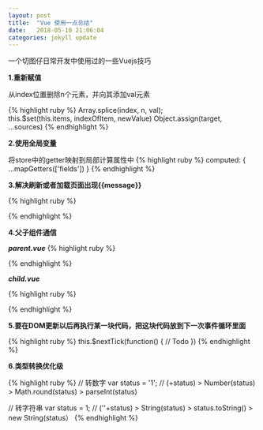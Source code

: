 ```yaml
---
layout: post
title:  "Vue 使用一点总结"
date:   2018-05-10 21:06:04
categories: jekyll update
---
```


一个切图仔日常开发中使用过的一些Vuejs技巧

<!-- more -->

**1.重新赋值**

从index位置删除n个元素，并向其添加val元素

{% highlight ruby %}
Array.splice(index, n, val);    
this.$set(this.items, indexOfItem, newValue)
Object.assign(target, ...sources)
{% endhighlight %}



**2.使用全局变量**

将store中的getter映射到局部计算属性中
{% highlight ruby %}
computed: {
    ...mapGetters(['fields'])
}
{% endhighlight %}
    
  
**3.解决刷新或者加载页面出现{{message}}**

{% highlight ruby %}
<style type="text/css">	
  [v-cloak]{
      display:none;
  }
</style>
{% endhighlight %}
    

**4.父子组件通信**


***parent.vue***
{% highlight ruby %}

<template>
    <div>
        <button v-on:click="parentClick">点击</button>
        <child-component ref="childComponent" @toParent="handleChildClick"></child-component>
    </div>
</template>
<script>
    import ChildComponent from './childComponent';
    export default {
        name: "parent",
        components: {
            ChildComponent
        },
        methods: {
            parentClick() {
            // 调用子组件方法
            this.$refs.childComponent.handleParentClick("Hello World");
            }
            handleChildClick(val) {
            // val是从子组件传过来的
            handleChildClick

            }
        }
    }
</script>
{% endhighlight %}


***child.vue***

{% highlight ruby %}
<template>
    <div>
    <button v-on:click="childClick">点击</button>
    </div>
</template>
<script>
    export default {
        name: "childComponent",
        methods: {
            handleParentClick(val) {
            // val是从父组件传过来的
            console.log(val)
            },
            childClick(pars) {
                this.$emit('toParent', '子组件传值给父组件')
            }
        }
    }
</script>
{% endhighlight %}

**5.要在DOM更新以后再执行某一块代码，把这块代码放到下一次事件循环里面**

{% highlight ruby %}
this.$nextTick(function() {
  // Todo
})
{% endhighlight %}

**6.类型转换优化级**

{% highlight ruby %}
// 转数字
var status = '1';
// (+status) > Number(status) > Math.round(status) > parseInt(status)

// 转字符串
var status = 1;
// (''+status) > String(status) > status.toString() > new String(status）
{% endhighlight %}

    